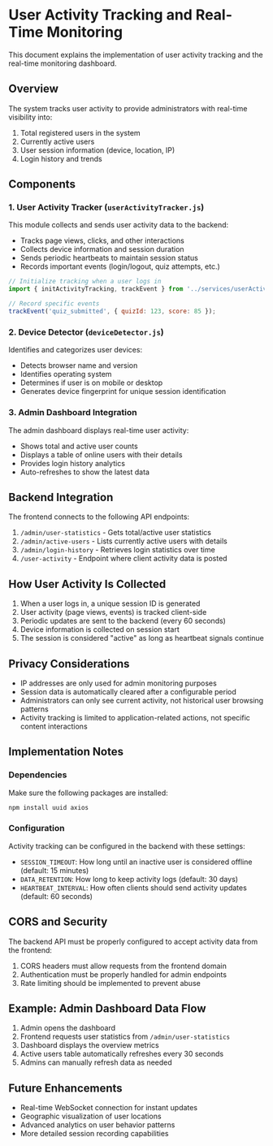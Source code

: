 # User Activity Tracking and Real-Time Monitoring

This document explains the implementation of user activity tracking and the real-time monitoring dashboard.

## Overview

The system tracks user activity to provide administrators with real-time visibility into:

1. Total registered users in the system
2. Currently active users
3. User session information (device, location, IP)
4. Login history and trends

## Components

### 1. User Activity Tracker (`userActivityTracker.js`)

This module collects and sends user activity data to the backend:

- Tracks page views, clicks, and other interactions
- Collects device information and session duration
- Sends periodic heartbeats to maintain session status
- Records important events (login/logout, quiz attempts, etc.)

```javascript
// Initialize tracking when a user logs in
import { initActivityTracking, trackEvent } from '../services/userActivityTracker';

// Record specific events
trackEvent('quiz_submitted', { quizId: 123, score: 85 });
```

### 2. Device Detector (`deviceDetector.js`)

Identifies and categorizes user devices:

- Detects browser name and version
- Identifies operating system
- Determines if user is on mobile or desktop
- Generates device fingerprint for unique session identification

### 3. Admin Dashboard Integration

The admin dashboard displays real-time user activity:

- Shows total and active user counts
- Displays a table of online users with their details
- Provides login history analytics
- Auto-refreshes to show the latest data

## Backend Integration

The frontend connects to the following API endpoints:

1. `/admin/user-statistics` - Gets total/active user statistics
2. `/admin/active-users` - Lists currently active users with details
3. `/admin/login-history` - Retrieves login statistics over time
4. `/user-activity` - Endpoint where client activity data is posted

## How User Activity Is Collected

1. When a user logs in, a unique session ID is generated
2. User activity (page views, events) is tracked client-side
3. Periodic updates are sent to the backend (every 60 seconds)
4. Device information is collected on session start
5. The session is considered "active" as long as heartbeat signals continue

## Privacy Considerations

- IP addresses are only used for admin monitoring purposes
- Session data is automatically cleared after a configurable period
- Administrators can only see current activity, not historical user browsing patterns
- Activity tracking is limited to application-related actions, not specific content interactions

## Implementation Notes

### Dependencies

Make sure the following packages are installed:

```bash
npm install uuid axios
```

### Configuration

Activity tracking can be configured in the backend with these settings:

- `SESSION_TIMEOUT`: How long until an inactive user is considered offline (default: 15 minutes)
- `DATA_RETENTION`: How long to keep activity logs (default: 30 days)
- `HEARTBEAT_INTERVAL`: How often clients should send activity updates (default: 60 seconds)

## CORS and Security

The backend API must be properly configured to accept activity data from the frontend:

1. CORS headers must allow requests from the frontend domain
2. Authentication must be properly handled for admin endpoints
3. Rate limiting should be implemented to prevent abuse

## Example: Admin Dashboard Data Flow

1. Admin opens the dashboard
2. Frontend requests user statistics from `/admin/user-statistics`
3. Dashboard displays the overview metrics
4. Active users table automatically refreshes every 30 seconds
5. Admins can manually refresh data as needed

## Future Enhancements

- Real-time WebSocket connection for instant updates
- Geographic visualization of user locations
- Advanced analytics on user behavior patterns
- More detailed session recording capabilities 